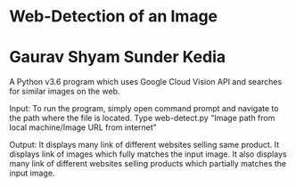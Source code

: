 # Web-Detection of an Image
# Gaurav Shyam Sunder Kedia

A Python v3.6 program which uses Google Cloud Vision API and searches for similar images on the web.

Input:
To run the program, simply open command prompt and navigate to the path where the file is located.
Type web-detect.py "Image path from local machine/Image URL from internet"

Output:
It displays many link of different websites selling same product.
It displays link of images which fully matches the input image.
It also displays many link of different websites selling products which partially matches the input image.
